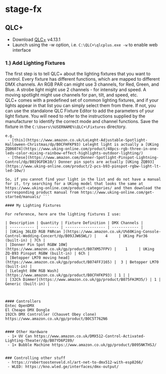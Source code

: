 # stage-fx

## QLC+
 - Download [QLC+](https://qlcplus.org/) v4.13.1
 - Launch using the -w option, i.e. ``C:\QLC+\qlcplus.exe -w`` to enable web interface

### 1.) Add Lighting Fixtures

The first step is to tell QLC+ about the lighting fixtures that you want to control. 
Every fixture has different functions, which are mapped to different DMX channels. An RGB PAR can might use 3 channels, for Red, Green, and Blue. A strobe light might use 2 channels - for intensity and speed. A moving spotlight might use channels for pan, tilt, and speed, etc.  
QLC+ comes with a predefined set of common lighting fixtures, and if your lights appear in that list you can simply select them from there. 
If not, you can use the standalone QLC Fixture Editor to add the parameters of your light fixture. You will need to refer to the instructions supplied by the manufacturer to identify the correct mode and channel functions. Save the fixture in the ``C:\Users\%USERNAME%\QLC+\Fixtures`` directory.

``` Note: Many cheap, generic lights advertised by companies on Amazon etc. are actually rebranded versions of UKing lights. 
e.g.
 - [this](https://www.amazon.co.uk/LeLeght-Adjustable-Spotlight-Halloween-Christmas/dp/B0CFHFKP93) Leleght light is actually a [UKing ZQ06074](https://www.uking-online.com/product/48pcs-rgb-three-in-one-leds-color-mixing-rainbow-effect-highlights-outdoor-lighting/)
 - [these](https://www.amazon.com/Donner-Spotlight-Pinspot-Lightning-Control/dp/B019GFDK10/) Donner pin spots are actually [UKing ZQB93](https://www.uking-online.com/product/2-pcs-b93-pinspot-rgbw-light-lt-led-10w/)

So, if you cannot find your light in the list and do not have a manual for it, try searching for a UKing model that looks the same at https://www.uking-online.com/product-categories/ and then download the corresponding product manual from https://www.uking-online.com/get-started/manuals/ ```

#### My Lighting Fixtures

For reference, here are the lighting fixtures I use:

| Description | Quantity | Fixture Definition | DMX Channels |
| ----------- | -------- | ------------------ | ------------ |
| [UKing 36LED RGB PARcan ](https://www.amazon.co.uk/U%60King-Console-Control-Wedding-Concert/dp/B09JJW6SWL/) |    4     | UKing Par36 (built-in) | 7Ch |
| [Donner Pin Spot RGBW 10W](https://www.amazon.co.uk/gp/product/B07XM57FPV) |    1     | UKing ZQ-B93 Pinspot RGBW (built-in) | 6Ch |
| [Betopper LM70 moving head](https://www.amazon.co.uk/gp/product/B074FFJ165) |  3 | Betopper LM70 (built-in) |
| [Leleght 80W RGB Wash](https://www.amazon.co.uk/gp/product/B0CFHFKP93) | 1 | |
| [32Ch Dimmer](https://www.amazon.co.uk/gp/product/B075FHJM35/) | 1 | Generic (built-in) |



#### Controllers
Entec OpenDMX
El Cheapo DMX Dongle
192Ch DMX Controller (Chauvet Obey clone)  https://www.amazon.co.uk/gp/product/B0C5T762N6


#### Other Hardware
 - 1× UV Can https://www.amazon.co.uk/DMX512-Control-Activated-Lighting-Theater/dp/B07YD6P289/
 - 1× Bubble Machine https://www.amazon.co.uk/gp/product/B095NKTHSJ/


### Controlling other stuff
 - https://robertoostenveld.nl/art-net-to-dmx512-with-esp8266/
 - WLED: https://kno.wled.ge/interfaces/dmx-output/
